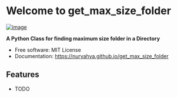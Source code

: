 # Welcome to get_max_size_folder


[![image](https://img.shields.io/pypi/v/get_max_size_folder.svg)](https://pypi.python.org/pypi/get_max_size_folder)


**A Python Class for finding maximum size folder in a Directory**


-   Free software: MIT License
-   Documentation: <https://nuryahya.github.io/get_max_size_folder>
    

## Features

-   TODO
